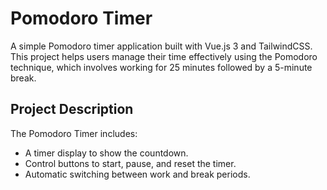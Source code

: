 # Pomodoro Timer

A simple Pomodoro timer application built with Vue.js 3 and TailwindCSS. This project helps users manage their time effectively using the Pomodoro technique, which involves working for 25 minutes followed by a 5-minute break.

## Project Description

The Pomodoro Timer includes:
- A timer display to show the countdown.
- Control buttons to start, pause, and reset the timer.
- Automatic switching between work and break periods.